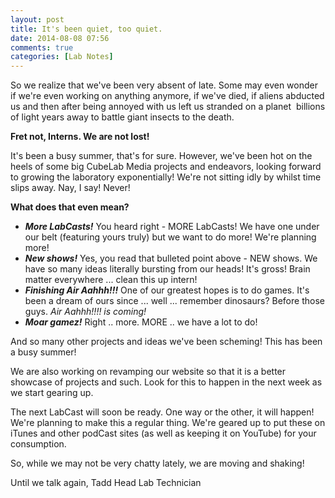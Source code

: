 ```yaml
---
layout: post
title: It's been quiet, too quiet.
date: 2014-08-08 07:56
comments: true
categories: [Lab Notes]
---
```

So we realize that we've been very absent of late. Some may even wonder if we're even working on anything anymore, if we've died, if aliens abducted us and then after being annoyed with us left us stranded on a planet  billions of light years away to battle giant insects to the death.

<strong>Fret not, Interns. We are not lost!</strong>

It's been a busy summer, that's for sure. However, we've been hot on the heels of some big CubeLab Media projects and endeavors, looking forward to growing the laboratory exponentially! We're not sitting idly by whilst time slips away. Nay, I say! Never!

<strong>What does that even mean?</strong>
<ul>
	<li><em><strong>More LabCasts!</strong></em>
You heard right - MORE LabCasts! We have one under our belt (featuring yours truly) but we want to do more! We're planning more!</li>
	<li><em><strong>New shows!</strong></em>
Yes, you read that bulleted point above - NEW shows. We have so many ideas literally bursting from our heads! It's gross! Brain matter everywhere ... clean this up intern!</li>
	<li><em><strong>Finishing Air Aahhh!!!</strong></em>
One of our greatest hopes is to do games. It's been a dream of ours since ... well ... remember dinosaurs? Before those guys. <em>Air Aahhh!!!! is coming!</em></li>
	<li><em><strong>Moar gamez!</strong></em>
Right .. more. MORE .. we have a lot to do!</li>
</ul>
And so many other projects and ideas we've been scheming! This has been a busy summer!

We are also working on revamping our website so that it is a better showcase of projects and such. Look for this to happen in the next week as we start gearing up.

The next LabCast will soon be ready. One way or the other, it will happen! We're planning to make this a regular thing. We're geared up to put these on iTunes and other podCast sites (as well as keeping it on YouTube) for your consumption.

So, while we may not be very chatty lately, we are moving and shaking!

Until we talk again,
Tadd
Head Lab Technician

